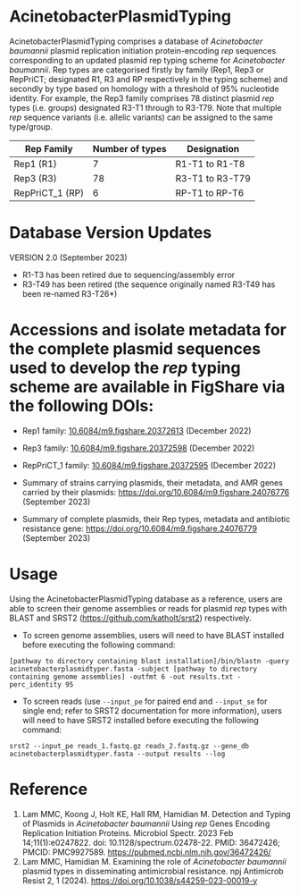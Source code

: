 # AcinetobacterPlasmidTyping
AcinetobacterPlasmidTyping comprises a database of _Acinetobacter baumannii_ plasmid replication initiation protein-encoding _rep_ sequences corresponding to an updated plasmid rep typing scheme for _Acinetobacter baumannii_. Rep types are categorised firstly by family (Rep1, Rep3 or RepPriCT; designated R1, R3 and RP respectively in the typing scheme) and secondly by type based on homology with a threshold of 95% nucleotide identity. For example, the Rep3 family comprises 78 distinct plasmid _rep_ types (i.e. groups) designated R3-T1 through to R3-T79. Note that multiple _rep_ sequence variants (i.e. allelic variants) can be assigned to the same type/group.  

| Rep Family  | Number of types |Designation |
| ------------- | ------------- |------------- |
| Rep1 (R1) | 7  |R1-T1 to R1-T8  |
| Rep3 (R3) | 78  |R3-T1 to R3-T79  |
| RepPriCT_1 (RP) | 6  |RP-T1 to RP-T6  |


# Database Version Updates
VERSION 2.0 (September 2023)
- R1-T3 has been retired due to sequencing/assembly error  
- R3-T49 has been retired (the sequence originally named R3-T49 has been re-named R3-T26*)



# Accessions and isolate metadata for the complete plasmid sequences used to develop the _rep_ typing scheme are available in FigShare via the following DOIs:

- Rep1 family: [10.6084/m9.figshare.20372613](https://dx.doi.org/10.6084/m9.figshare.20372613) (December 2022)
- Rep3 family: [10.6084/m9.figshare.20372598](https://dx.doi.org/10.6084/m9.figshare.20372598) (December 2022)
- RepPriCT_1 family: [10.6084/m9.figshare.20372595](https://dx.doi.org/10.6084/m9.figshare.20372595) (December 2022)

- Summary of strains carrying plasmids, their metadata, and AMR genes carried by their plasmids: https://doi.org/10.6084/m9.figshare.24076776 (September 2023)
- Summary of complete plasmids, their Rep types, metadata and antibiotic resistance gene: https://doi.org/10.6084/m9.figshare.24076779 (September 2023) 


# Usage
Using the AcinetobacterPlasmidTyping database as a reference, users are able to screen their genome assemblies or reads for plasmid _rep_ types with BLAST and SRST2 (https://github.com/katholt/srst2) respectively. 
- To screen genome assemblies, users will need to have BLAST installed before executing the following command:

```[pathway to directory containing blast installation]/bin/blastn -query acinetobacterplasmidtyper.fasta -subject [pathway to directory containing genome assemblies] -outfmt 6 -out results.txt -perc_identity 95```

- To screen reads (use `--input_pe` for paired end and `--input_se` for single end; refer to SRST2 documentation for more information), users will need to have SRST2 installed before executing the following command:

```srst2 --input_pe reads_1.fastq.gz reads_2.fastq.gz --gene_db acinetobacterplasmidtyper.fasta --output results --log```

# Reference
1) Lam MMC, Koong J, Holt KE, Hall RM, Hamidian M. Detection and Typing of Plasmids in _Acinetobacter_ _baumannii_ Using _rep_ Genes Encoding Replication Initiation Proteins. Microbiol Spectr. 2023 Feb 14;11(1):e0247822. doi: 10.1128/spectrum.02478-22. PMID: 36472426; PMCID: PMC9927589. https://pubmed.ncbi.nlm.nih.gov/36472426/
2) Lam MMC, Hamidian M. Examining the role of _Acinetobacter_ _baumannii_ plasmid types in disseminating antimicrobial resistance. npj Antimicrob Resist 2, 1 (2024). https://doi.org/10.1038/s44259-023-00019-y
